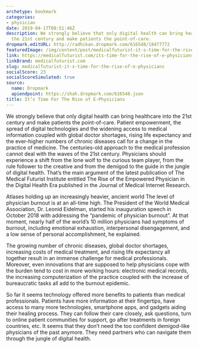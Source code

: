 ```yaml
---
archetype: bookmark
categories:
- physician
date: 2019-04-17T08:51:46Z
description: We strongly believe that only digital health can bring healthcare into
  the 21st century and make patients the point-of-care.
dropmark.editURL: http://radhikan.dropmark.com/616548/18477772
featuredImage: /img/content/post/medicalfuturist-it-s-time-for-the-rise-of-e-physicians.png
link: https://medicalfuturist.com/its-time-for-the-rise-of-e-physicians
linkBrand: medicalfuturist.com
slug: medicalfuturist-it-s-time-for-the-rise-of-e-physicians
socialScore: 23
socialScoreSimulated: true
source:
  name: Dropmark
  apiendpoint: https://shah.dropmark.com/616548.json
title: It’s Time For The Rise of E-Physicians
---
```

We strongly believe that only digital health can bring healthcare into the 21st century and make patients the point-of-care. Patient empowerment, the spread of digital technologies and the widening access to medical information coupled with global doctor shortages, rising life expectancy and the ever-higher numbers of chronic diseases call for a change in the practice of medicine. The centuries-old approach to the medical profession cannot deal with the waves of the 21st century. Physicians should experience a shift from the lone wolf to the curious team player, from the rule follower to the creative and from the demigod to the guide in the jungle of digital health. That’s the main argument of the latest publication of The Medical Futurist Institute entitled The Rise of the Empowered Physician in the Digital Health Era published in the Journal of Medical Internet Research.

Atlases holding up an increasingly heavier, ancient world
The level of physician burnout is at an all-time high. The President of the World Medical Association, Dr. Leonid Eidelman, started his inauguration speech in October 2018 with addressing the “pandemic of physician burnout”. At that moment, nearly half of the world’s 10 million physicians had symptoms of burnout, including emotional exhaustion, interpersonal disengagement, and a low sense of personal accomplishment, he explained.

The growing number of chronic diseases, global doctor shortages, increasing costs of medical treatment, and rising life expectancy all together result in an immense challenge for medical professionals. Moreover, even innovations that are supposed to help physicians cope with the burden tend to cost in more working hours: electronic medical records, the increasing computerization of the practice coupled with the increase of bureaucratic tasks all add to the burnout epidemic.

So far it seems technology offered more benefits to patients than medical professionals. Patients have more information at their fingertips, have access to many more technologies, smartphone apps, and gadgets aiding their healing process. They can follow their care closely, ask questions, turn to online patient communities for support, go after treatments in foreign countries, etc. It seems that they don’t need the too confident demigod-like physicians of the past anymore. They need partners who can navigate them through the jungle of digital health.

